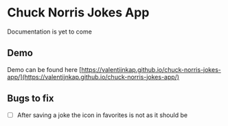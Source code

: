 # Chuck Norris Jokes App

Documentation is yet to come

## Demo

Demo can be found here [https://valentijnkap.github.io/chuck-norris-jokes-app/](https://valentijnkap.github.io/chuck-norris-jokes-app/)

## Bugs to fix

- [ ] After saving a joke the icon in favorites is not as it should be
